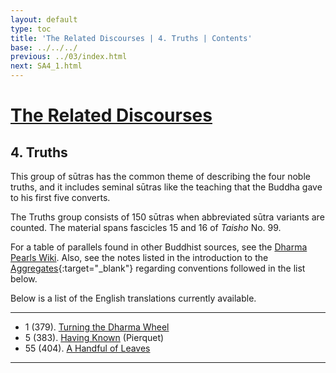 ```yaml
---
layout: default
type: toc
title: 'The Related Discourses | 4. Truths | Contents'
base: ../../../
previous: ../03/index.html
next: SA4_1.html
---
```


# [The Related Discourses](../index.html)
## 4. Truths

This group of sūtras has the common theme of describing the four noble truths, and it includes seminal sūtras like the teaching that the Buddha gave to his first five converts.

The Truths group consists of 150 sūtras when abbreviated sūtra variants are counted. The material spans fascicles 15 and 16 of *Taisho* No. 99.

For a table of parallels found in other Buddhist sources, see the [Dharma Pearls Wiki](https://dharmapearls.net/dharmabase/index.php/Truths_Sa%E1%B9%83yukta). Also, see the notes listed in the introduction to the [Aggregates](../01/index.html){:target="_blank"} regarding conventions followed in the list below.

Below is a list of the English translations currently available.

---

<ul class="list-style-none">
  <li>1 (379). <a href="SA4_1.html">Turning the Dharma Wheel</a></li>
        <!--
            <li>2. Planting a Tree <span class="links">[T 99.380]</span></li>
            <li>3. Planting a Tree <span class="links">[T 99.381]</span></li>
            <li>4. Planting a Tree <span class="links">[T 99.382]</span></li>
        -->
  <li>5 (383). <a href="https://suttacentral.net/sa383/en/pierquet" target="_blank">Having Known</a> (Pierquet)</li>
        <!--
            <li>6. Planting a Tree <span class="links">[T 99.384]</span></li>
            <li>7. Planting a Tree <span class="links">[T 99.385]</span></li>
            <li>8. Planting a Tree <span class="links">[T 99.386]</span></li>
            <li>9. Planting a Tree <span class="links">[T 99.387]</span></li>
            <li>10. Planting a Tree <span class="links">[T 99.388]</span></li>
            <li>11. Planting a Tree <span class="links">[T 99.389]</span></li>
            <li>12. Planting a Tree <span class="links">[T 99.390]</span></li>
            <li>13. Planting a Tree <span class="links">[T 99.391]</span></li>
            <li>14. Planting a Tree <span class="links">[T 99.392]</span></li>
            <li>15. Planting a Tree <span class="links">[T 99.392]</span></li>
            <li>16. Planting a Tree <span class="links">[T 99.392]</span></li>
            <li>17. Planting a Tree <span class="links">[T 99.392]</span></li>
            <li>18. Planting a Tree <span class="links">[T 99.392]</span></li>
            <li>19. Planting a Tree <span class="links">[T 99.392]</span></li>
            <li>20. Planting a Tree <span class="links">[T 99.392]</span></li>
            <li>21. Planting a Tree <span class="links">[T 99.392]</span></li>
            <li>22. Planting a Tree <span class="links">[T 99.393]</span></li>
            <li>23. Planting a Tree <span class="links">[T 99.393]</span></li>
            <li>24. Planting a Tree <span class="links">[T 99.393]</span></li>
            <li>25. Planting a Tree <span class="links">[T 99.393]</span></li>
            <li>26. Planting a Tree <span class="links">[T 99.393]</span></li>
            <li>27. Planting a Tree <span class="links">[T 99.393]</span></li>
            <li>28. Planting a Tree <span class="links">[T 99.393]</span></li>
            <li>29. Planting a Tree <span class="links">[T 99.393]</span></li>
            <li>30. Planting a Tree <span class="links">[T 99.393]</span></li>
            <li>31. Planting a Tree <span class="links">[T 99.393]</span></li>
            <li>32. Planting a Tree <span class="links">[T 99.393]</span></li>
            <li>33. Planting a Tree <span class="links">[T 99.393]</span></li>
            <li>34. Planting a Tree <span class="links">[T 99.393]</span></li>
            <li>35. Planting a Tree <span class="links">[T 99.393]</span></li>
            <li>36. Planting a Tree <span class="links">[T 99.393]</span></li>
            <li>37. Planting a Tree <span class="links">[T 99.393]</span></li>
            <li>38. Planting a Tree <span class="links">[T 99.393]</span></li>
            <li>39. Planting a Tree <span class="links">[T 99.393]</span></li>
            <li>40. Planting a Tree <span class="links">[T 99.393]</span></li>
            <li>41. Planting a Tree <span class="links">[T 99.393]</span></li>
            <li>42. Planting a Tree <span class="links">[T 99.393]</span></li>
            <li>43. Planting a Tree <span class="links">[T 99.394]</span></li>
            <li>44. Planting a Tree <span class="links">[T 99.394]</span></li>
            <li>45. Planting a Tree <span class="links">[T 99.394]</span></li>
            <li>46. Planting a Tree <span class="links">[T 99.395]</span></li>
            <li>47. Planting a Tree <span class="links">[T 99.396]</span></li>
            <li>48. Planting a Tree <span class="links">[T 99.397]</span></li>
            <li>49. Planting a Tree <span class="links">[T 99.398]</span></li>
            <li>50. Planting a Tree <span class="links">[T 99.399]</span></li>
            <li>51. Planting a Tree <span class="links">[T 99.400]</span></li>
            <li>52. Planting a Tree <span class="links">[T 99.401]</span></li>
            <li>53. Planting a Tree <span class="links">[T 99.402]</span></li>
            <li>54. Planting a Tree <span class="links">[T 99.403]</span></li>
        -->
  <li>55 (404). <a href="SA4_55.html">A Handful of Leaves</a></li>
        <!--
            <li>56. Planting a Tree <span class="links">[T 99.405]</span></li>
            <li>57. Planting a Tree <span class="links">[T 99.406]</span></li>
            <li>58. Planting a Tree <span class="links">[T 99.407]</span></li>
            <li>59. Planting a Tree <span class="links">[T 99.408]</span></li>
            <li>60. Planting a Tree <span class="links">[T 99.409]</span></li>
            <li>61. Planting a Tree <span class="links">[T 99.410]</span></li>
            <li>62. Planting a Tree <span class="links">[T 99.411]</span></li>
            <li>63. Planting a Tree <span class="links">[T 99.412]</span></li>
            <li>64. Planting a Tree <span class="links">[T 99.413]</span></li>
            <li>65. Planting a Tree <span class="links">[T 99.414]</span></li>
            <li>66. Planting a Tree <span class="links">[T 99.415]</span></li>
            <li>67. Planting a Tree <span class="links">[T 99.416]</span></li>
            <li>68. Planting a Tree <span class="links">[T 99.417]</span></li>
            <li>69. Planting a Tree <span class="links">[T 99.418]</span></li>
            <li>70. Planting a Tree <span class="links">[T 99.419]</span></li>
            <li>71. Planting a Tree <span class="links">[T 99.420]</span></li>
            <li>72. Planting a Tree <span class="links">[T 99.421]</span></li>
            <li>73. Planting a Tree <span class="links">[T 99.422]</span></li>
            <li>74. Planting a Tree <span class="links">[T 99.423]</span></li>
            <li>75. Planting a Tree <span class="links">[T 99.424]</span></li>
            <li>76. Planting a Tree <span class="links">[T 99.425]</span></li>
            <li>77. Planting a Tree <span class="links">[T 99.426]</span></li>
            <li>78. Planting a Tree <span class="links">[T 99.427]</span></li>
            <li>79. Planting a Tree <span class="links">[T 99.427]</span></li>
            <li>80. Planting a Tree <span class="links">[T 99.427]</span></li>
            <li>81. Planting a Tree <span class="links">[T 99.428]</span></li>
            <li>82. Planting a Tree <span class="links">[T 99.429]</span></li>
            <li>83. Planting a Tree <span class="links">[T 99.430]</span></li>
            <li>84. Planting a Tree <span class="links">[T 99.431]</span></li>
            <li>85. Planting a Tree <span class="links">[T 99.432]</span></li>
            <li>86. Planting a Tree <span class="links">[T 99.433]</span></li>
            <li>87. Planting a Tree <span class="links">[T 99.434]</span></li>
            <li>88. Planting a Tree <span class="links">[T 99.435]</span></li>
            <li>89. Planting a Tree <span class="links">[T 99.436]</span></li>
            <li>90. Planting a Tree <span class="links">[T 99.437]</span></li>
            <li>91. Planting a Tree <span class="links">[T 99.438]</span></li>
            <li>92. Planting a Tree <span class="links">[T 99.439]</span></li>
            <li>93. Planting a Tree <span class="links">[T 99.440]</span></li>
            <li>94. Planting a Tree <span class="links">[T 99.440]</span></li>
            <li>95. Planting a Tree <span class="links">[T 99.440]</span></li>
            <li>96. Planting a Tree <span class="links">[T 99.440]</span></li>
            <li>97. Planting a Tree <span class="links">[T 99.440]</span></li>
            <li>98. Planting a Tree <span class="links">[T 99.440]</span></li>
            <li>99. Planting a Tree <span class="links">[T 99.440]</span></li>
            <li>100. Planting a Tree <span class="links">[T 99.440]</span></li>
            <li>101. Planting a Tree <span class="links">[T 99.441]</span></li>
            <li>102. Planting a Tree <span class="links">[T 99.441]</span></li>
            <li>103. Planting a Tree <span class="links">[T 99.441]</span></li>
            <li>104. Planting a Tree <span class="links">[T 99.441]</span></li>
            <li>105. Planting a Tree <span class="links">[T 99.441]</span></li>
            <li>106. Planting a Tree <span class="links">[T 99.441]</span></li>
            <li>107. Planting a Tree <span class="links">[T 99.441]</span></li>
            <li>108. Planting a Tree <span class="links">[T 99.441]</span></li>
            <li>109. Planting a Tree <span class="links">[T 99.441]</span></li>
            <li>110. Planting a Tree <span class="links">[T 99.441]</span></li>
            <li>111. Planting a Tree <span class="links">[T 99.442]</span></li>
            <li>112. Planting a Tree <span class="links">[T 99.442]</span></li>
            <li>113. Planting a Tree <span class="links">[T 99.442]</span></li>
            <li>114. Planting a Tree <span class="links">[T 99.442]</span></li>
            <li>115. Planting a Tree <span class="links">[T 99.442]</span></li>
            <li>116. Planting a Tree <span class="links">[T 99.442]</span></li>
            <li>117. Planting a Tree <span class="links">[T 99.442]</span></li>
            <li>118. Planting a Tree <span class="links">[T 99.442]</span></li>
            <li>119. Planting a Tree <span class="links">[T 99.442]</span></li>
            <li>120. Planting a Tree <span class="links">[T 99.442]</span></li>
            <li>121. Planting a Tree <span class="links">[T 99.442]</span></li>
            <li>122. Planting a Tree <span class="links">[T 99.442]</span></li>
            <li>123. Planting a Tree <span class="links">[T 99.442]</span></li>
            <li>124. Planting a Tree <span class="links">[T 99.442]</span></li>
            <li>125. Planting a Tree <span class="links">[T 99.442]</span></li>
            <li>126. Planting a Tree <span class="links">[T 99.442]</span></li>
            <li>127. Planting a Tree <span class="links">[T 99.442]</span></li>
            <li>128. Planting a Tree <span class="links">[T 99.442]</span></li>
            <li>129. Planting a Tree <span class="links">[T 99.442]</span></li>
            <li>130. Planting a Tree <span class="links">[T 99.442]</span></li>
            <li>131. Planting a Tree <span class="links">[T 99.442]</span></li>
            <li>132. Planting a Tree <span class="links">[T 99.442]</span></li>
            <li>133. Planting a Tree <span class="links">[T 99.442]</span></li>
            <li>134. Planting a Tree <span class="links">[T 99.442]</span></li>
            <li>135. Planting a Tree <span class="links">[T 99.442]</span></li>
            <li>136. Planting a Tree <span class="links">[T 99.442]</span></li>
            <li>137. Planting a Tree <span class="links">[T 99.442]</span></li>
            <li>138. Planting a Tree <span class="links">[T 99.442]</span></li>
            <li>139. Planting a Tree <span class="links">[T 99.442]</span></li>
            <li>140. Planting a Tree <span class="links">[T 99.442]</span></li>
            <li>141. Planting a Tree <span class="links">[T 99.443]</span></li>
            <li>142. Planting a Tree <span class="links">[T 99.443]</span></li>
            <li>143. Planting a Tree <span class="links">[T 99.443]</span></li>
            <li>144. Planting a Tree <span class="links">[T 99.443]</span></li>
            <li>145. Planting a Tree <span class="links">[T 99.443]</span></li>
            <li>146. Planting a Tree <span class="links">[T 99.443]</span></li>
            <li>147. Planting a Tree <span class="links">[T 99.443]</span></li>
            <li>148. Planting a Tree <span class="links">[T 99.443]</span></li>
            <li>149. Planting a Tree <span class="links">[T 99.443]</span></li>
            <li>150. Planting a Tree <span class="links">[T 99.443]</span></li>
        -->
</ul>

---
